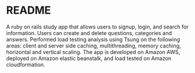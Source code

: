 # README

A ruby on rails study app that allows users to signup, login, and search for information. Users can create and
delete questions, categories and answers. Performed load testing analysis using Tsung on the following areas: 
client and server side caching, multithreading, memory caching, horizontal and vertical scaling. 
The app is developed on Amazon AWS, deployed on Amazon elastic beanstalk, and load tested on Amazon cloudformation.
